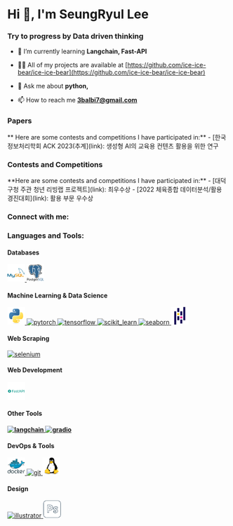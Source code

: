 <h1 align="left">Hi 👋, I'm SeungRyul Lee</h1>
<h3 align="left">Try to progress by Data driven thinking</h3>

- 🌱 I’m currently learning **Langchain, Fast-API**

- 👨‍💻 All of my projects are available at [https://github.com/ice-ice-bear/ice-ice-bear](https://github.com/ice-ice-bear/ice-ice-bear)

- 💬 Ask me about **python,**

- 📫 How to reach me **3balbi7@gmail.com**

<h3 align="left">Papers</h3>
<p align="left">
 ** Here are some contests and competitions I have participated in:**
- [한국정보처리학회 ACK 2023(추계](link): 생성형 AI의 교육용 컨텐츠 활용을 위한 연구
</p>

<h3 align="left">Contests and Competitions</h3>
<p align="left">
  **Here are some contests and competitions I have participated in:**
- [대덕구청 주관 청년 리빙랩 프로젝트](link): 최우수상
- [2022 체육종합 데이터분석/활용 경진대회](link): 활용 부문 우수상
</p>

<h3 align="left">Connect with me:</h3>
<p align="left">
  <!-- You can add social media links here -->
</p>

<h3 align="left">Languages and Tools:</h3>
<p align="left">
  <h4>Databases</h4>
  <a href="https://www.mysql.com/" target="_blank" rel="noreferrer"> <img src="https://raw.githubusercontent.com/devicons/devicon/master/icons/mysql/mysql-original-wordmark.svg" alt="mysql" width="40" height="40"/> </a> 
  <a href="https://www.postgresql.org" target="_blank" rel="noreferrer"> <img src="https://raw.githubusercontent.com/devicons/devicon/master/icons/postgresql/postgresql-original-wordmark.svg" alt="postgresql" width="40" height="40"/> </a>

  <h4>Machine Learning & Data Science</h4>
  <a href="https://www.python.org" target="_blank" rel="noreferrer"> <img src="https://raw.githubusercontent.com/devicons/devicon/master/icons/python/python-original.svg" alt="python" width="40" height="40"/> </a>
  <a href="https://pytorch.org/" target="_blank" rel="noreferrer"> <img src="https://www.vectorlogo.zone/logos/pytorch/pytorch-icon.svg" alt="pytorch" width="40" height="40"/> </a>
  <a href="https://www.tensorflow.org" target="_blank" rel="noreferrer"> <img src="https://www.vectorlogo.zone/logos/tensorflow/tensorflow-icon.svg" alt="tensorflow" width="40" height="40"/> </a>
  <a href="https://scikit-learn.org/" target="_blank" rel="noreferrer"> <img src="https://upload.wikimedia.org/wikipedia/commons/0/05/Scikit_learn_logo_small.svg" alt="scikit_learn" width="40" height="40"/> </a>
  <a href="https://seaborn.pydata.org/" target="_blank" rel="noreferrer"> <img src="https://seaborn.pydata.org/_images/logo-mark-lightbg.svg" alt="seaborn" width="40" height="40"/> </a>
  <a href="https://pandas.pydata.org/" target="_blank" rel="noreferrer"> <img src="https://raw.githubusercontent.com/devicons/devicon/2ae2a900d2f041da66e950e4d48052658d850630/icons/pandas/pandas-original.svg" alt="pandas" width="40" height="40"/> </a>

  <h4>Web Scraping</h4>
  <a href="https://www.selenium.dev" target="_blank" rel="noreferrer"> <img src="https://raw.githubusercontent.com/detain/svg-logos/780f25886640cef088af994181646db2f6b1a3f8/svg/selenium-logo.svg" alt="selenium" width="40" height="40"/> </a>

 <h4>Web Development<h4>
  <a href="https://fastapi.tiangolo.com/" target="_blank" rel="noreferrer"> <img src="https://raw.githubusercontent.com/devicons/devicon/master/icons/fastapi/fastapi-original-wordmark.svg" alt="fastapi" width="40" height="40"/> </a> 

<h4>Other Tools<h4>
  <a href="https://langchain.com/" target="_blank" rel="noreferrer"> <img src="https://python.langchain.com/v0.1/img/brand/wordmark.png" alt="langchain" width="40" height="40"/> </a>
  <a href="https://www.gradio.app/" target="_blank" rel="noreferrer"> <img src="https://avatars.githubusercontent.com/u/51063788?s=48&v=4" alt="gradio" width="40" height="40"/> </a>

  <h4>DevOps & Tools</h4>
  <a href="https://www.docker.com/" target="_blank" rel="noreferrer"> <img src="https://raw.githubusercontent.com/devicons/devicon/master/icons/docker/docker-original-wordmark.svg" alt="docker" width="40" height="40"/> </a>
  <a href="https://git-scm.com/" target="_blank" rel="noreferrer"> <img src="https://www.vectorlogo.zone/logos/git-scm/git-scm-icon.svg" alt="git" width="40" height="40"/> </a>
  <a href="https://www.linux.org/" target="_blank" rel="noreferrer"> <img src="https://raw.githubusercontent.com/devicons/devicon/master/icons/linux/linux-original.svg" alt="linux" width="40" height="40"/> </a>

  <h4>Design</h4>
  <a href="https://www.adobe.com/in/products/illustrator.html" target="_blank" rel="noreferrer"> <img src="https://www.vectorlogo.zone/logos/adobe_illustrator/adobe_illustrator-icon.svg" alt="illustrator" width="40" height="40"/> </a>
  <a href="https://www.photoshop.com/en" target="_blank" rel="noreferrer"> <img src="https://raw.githubusercontent.com/devicons/devicon/master/icons/photoshop/photoshop-line.svg" alt="photoshop" width="40" height="40"/> </a>
</p>
